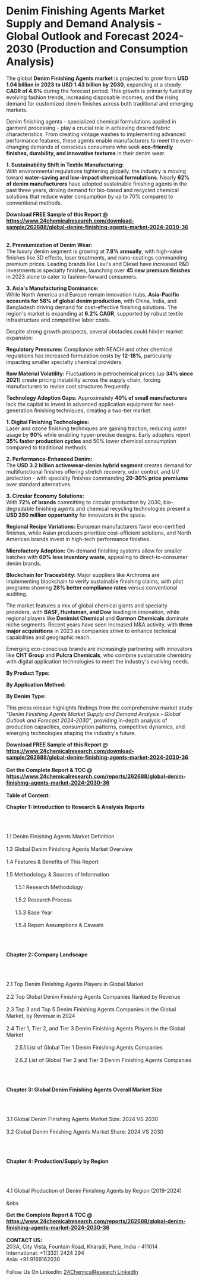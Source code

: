 <h1>Denim Finishing Agents Market Supply and Demand Analysis - Global Outlook and Forecast 2024-2030 (Production and Consumption Analysis)</h1><p>The global <strong>Denim Finishing Agents market</strong> is projected to grow from <strong>USD 1.04 billion in 2023 to USD 1.43 billion by 2030</strong>, expanding at a steady <strong>CAGR of 4.6%</strong> during the forecast period. This growth is primarily fueled by evolving fashion trends, increasing disposable incomes, and the rising demand for customized denim finishes across both traditional and emerging markets.</p><p>Denim finishing agents - specialized chemical formulations applied in garment processing - play a crucial role in achieving desired fabric characteristics. From creating vintage washes to implementing advanced performance features, these agents enable manufacturers to meet the ever-changing demands of conscious consumers who seek <strong>eco-friendly finishes, durability, and innovative textures</strong> in their denim wear.</p><p><strong>1. Sustainability Shift in Textile Manufacturing:</strong><br>
With environmental regulations tightening globally, the industry is moving toward <strong>water-saving and low-impact chemical formulations</strong>. Nearly <strong>62% of denim manufacturers</strong> have adopted sustainable finishing agents in the past three years, driving demand for bio-based and recycled chemical solutions that reduce water consumption by up to 70% compared to conventional methods.</p><div><b>Download FREE Sample of this Report @ 
            <a href="https://www.24chemicalresearch.com/download-sample/262688/global-denim-finishing-agents-market-2024-2030-36">
            https://www.24chemicalresearch.com/download-sample/262688/global-denim-finishing-agents-market-2024-2030-36</a></b></div><br><p><strong>2. Premiumization of Denim Wear:</strong><br>
The luxury denim segment is growing at <strong>7.8% annually</strong>, with high-value finishes like 3D effects, laser treatments, and nano-coatings commanding premium prices. Leading brands like Levi's and Diesel have increased R&amp;D investments in specialty finishes, launching over <strong>45 new premium finishes</strong> in 2023 alone to cater to fashion-forward consumers.</p><p><strong>3. Asia's Manufacturing Dominance:</strong><br>
While North America and Europe remain innovation hubs, <strong>Asia-Pacific accounts for 58% of global denim production</strong>, with China, India, and Bangladesh driving demand for cost-effective finishing solutions. The region's market is expanding at <strong>6.2% CAGR</strong>, supported by robust textile infrastructure and competitive labor costs.</p><p>Despite strong growth prospects, several obstacles could hinder market expansion:</p><p><strong>Regulatory Pressures:</strong> Compliance with REACH and other chemical regulations has increased formulation costs by <strong>12-18%</strong>, particularly impacting smaller specialty chemical providers.</p><p><strong>Raw Material Volatility:</strong> Fluctuations in petrochemical prices (up <strong>34% since 2021</strong>) create pricing instability across the supply chain, forcing manufacturers to revise cost structures frequently.</p><p><strong>Technology Adoption Gaps:</strong> Approximately <strong>40% of small manufacturers</strong> lack the capital to invest in advanced application equipment for next-generation finishing techniques, creating a two-tier market.</p><p><strong>1. Digital Finishing Technologies:</strong><br>
Laser and ozone finishing techniques are gaining traction, reducing water usage by <strong>90%</strong> while enabling hyper-precise designs. Early adopters report <strong>35% faster production cycles</strong> and 50% lower chemical consumption compared to traditional methods.</p><p><strong>2. Performance-Enhanced Denim:</strong><br>
The <strong>USD 3.2 billion activewear-denim hybrid segment</strong> creates demand for multifunctional finishes offering stretch recovery, odor control, and UV protection - with specialty finishes commanding <strong>20-30% price premiums</strong> over standard alternatives.</p><p><strong>3. Circular Economy Solutions:</strong><br>
With <strong>72% of brands</strong> committing to circular production by 2030, bio-degradable finishing agents and chemical recycling technologies present a <strong>USD 280 million opportunity</strong> for innovators in the space.</p><p><strong>Regional Recipe Variations:</strong>
	European manufacturers favor eco-certified finishes, while Asian producers prioritize cost-efficient solutions, and North American brands invest in high-tech performance finishes.</p><p><strong>Microfactory Adoption:</strong> 
	On-demand finishing systems allow for smaller batches with <strong>60% less inventory waste</strong>, appealing to direct-to-consumer denim brands.</p><p><strong>Blockchain for Traceability:</strong> 
	Major suppliers like Archroma are implementing blockchain to verify sustainable finishing claims, with pilot programs showing <strong>28% better compliance rates</strong> versus conventional auditing.</p><p>The market features a mix of global chemical giants and specialty providers, with <strong>BASF, Huntsman, and Dow</strong> leading in innovation, while regional players like <strong>Denimist Chemical</strong> and <strong>Garmon Chemicals</strong> dominate niche segments. Recent years have seen increased M&amp;A activity, with <strong>three major acquisitions</strong> in 2023 as companies strive to enhance technical capabilities and geographic reach.</p><p>Emerging eco-conscious brands are increasingly partnering with innovators like <strong>CHT Group</strong> and <strong>Pulcra Chemicals</strong>, who combine sustainable chemistry with digital application technologies to meet the industry's evolving needs.</p><p><strong>By Product Type:</strong>
	</p><p><strong>By Application Method:</strong>
	</p><p><strong>By Denim Type:</strong>
	</p><p>This press release highlights findings from the comprehensive market study <em>"Denim Finishing Agents Market Supply and Demand Analysis - Global Outlook and Forecast 2024-2030"</em>, providing in-depth analysis of production capacities, consumption patterns, competitive dynamics, and emerging technologies shaping the industry's future.</p><div><b>Download FREE Sample of this Report @ 
            <a href="https://www.24chemicalresearch.com/download-sample/262688/global-denim-finishing-agents-market-2024-2030-36">
            https://www.24chemicalresearch.com/download-sample/262688/global-denim-finishing-agents-market-2024-2030-36</a></b></div><br><div><b>Get the Complete Report & TOC @ 
            <a href="https://www.24chemicalresearch.com/reports/262688/global-denim-finishing-agents-market-2024-2030-36">
            https://www.24chemicalresearch.com/reports/262688/global-denim-finishing-agents-market-2024-2030-36</a></b></div><br>
            <b>Table of Content:</b><p><p><strong>Chapter 1: Introduction to Research &amp; Analysis Reports</strong></p><br />
<br />
<p>1.1 Denim Finishing Agents Market Definition<br /><br />
1.3 Global Denim Finishing Agents Market Overview<br /><br />
1.4 Features &amp; Benefits of This Report<br /><br />
1.5 Methodology &amp; Sources of Information<br /><br />
&nbsp;&nbsp;&nbsp;&nbsp;&nbsp; 1.5.1 Research Methodology<br /><br />
&nbsp;&nbsp;&nbsp;&nbsp;&nbsp; 1.5.2 Research Process<br /><br />
&nbsp;&nbsp;&nbsp;&nbsp;&nbsp; 1.5.3 Base Year<br /><br />
&nbsp;&nbsp;&nbsp;&nbsp;&nbsp; 1.5.4 Report Assumptions &amp; Caveats</p><br />
<br />
<p><strong>Chapter 2: Company Landscape</strong></p><br />
<br />
<p>2.1 Top Denim Finishing Agents Players in Global Market<br /><br />
2.2 Top Global Denim Finishing Agents Companies Ranked by Revenue<br /><br />
2.3 Top 3 and Top 5 Denim Finishing Agents Companies in the Global Market, by Revenue in 2024<br /><br />
2.4 Tier 1, Tier 2, and Tier 3 Denim Finishing Agents Players in the Global Market<br /><br />
&nbsp;&nbsp;&nbsp;&nbsp;&nbsp; 2.5.1 List of Global Tier 1 Denim Finishing Agents Companies<br /><br />
&nbsp;&nbsp;&nbsp;&nbsp;&nbsp; 2.6.2 List of Global Tier 2 and Tier 3 Denim Finishing Agents Companies</p><br />
<br />
<p><strong>Chapter 3: Global Denim Finishing Agents Overall Market Size</strong></p><br />
<br />
<p>3.1 Global Denim Finishing Agents Market Size: 2024 VS 2030<br /><br />
3.2 Global Denim Finishing Agents Market Share: 2024 VS 2030</p><br />
<br />
<p><strong>Chapter 4: Production/Supply by Region</strong></p><br />
<br />
<p>4.1 Global Production of Denim Finishing Agents by Region (2019-2024)<br /><br />
&nbs</p><div><b>Get the Complete Report & TOC @ 
            <a href="https://www.24chemicalresearch.com/reports/262688/global-denim-finishing-agents-market-2024-2030-36">
            https://www.24chemicalresearch.com/reports/262688/global-denim-finishing-agents-market-2024-2030-36</a></b></div><br><b>CONTACT US:</b><br>
            203A, City Vista, Fountain Road, Kharadi, Pune, India - 411014<br>
            International: +1(332) 2424 294<br>
            Asia: +91 9169162030 <br><br>
            Follow Us On LinkedIn: <a href="https://www.linkedin.com/company/24chemicalresearch/">24ChemicalResearch LinkedIn</a>